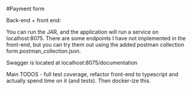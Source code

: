 #Payment form

Back-end + front end:

You can run the JAR, and the application will run a service on localhost:8075.
There are some endpoints I have not implemented in the front-end, but you can try them out using the added postman collection
form.postman_collection.json.

Swagger is located at localhost:8075/documentation

Main TODOS - full test coverage, refactor front-end to typescript and actually spend time on it (and tests).
Then docker-ize this.